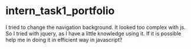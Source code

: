 # intern_task1_portfolio

I tried to change the navigation background. It looked too complex with js. So I tried with jquery, as I have a little knowledge using it. 
If it is possible help me in doing it in efficient way in javascript?
